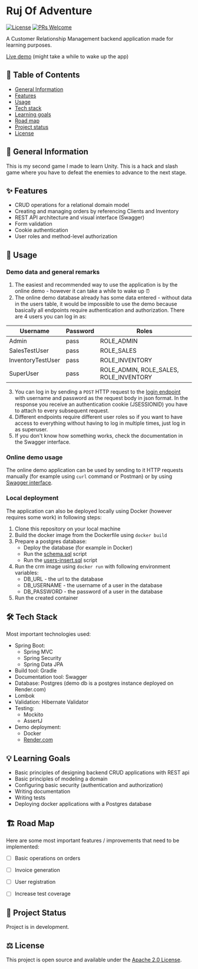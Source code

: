 # Ruj Of Adventure

[![License](https://opensource.org/licenses/Apache-2.0)](https://unity.com/products/unity-personal)
[![PRs Welcome](https://img.shields.io/badge/PRs-welcome-brightgreen.svg)](http://makeapullrequest.com)

A Customer Relationship Management backend application made for learning purposes.

[Live demo](https://open-crm-demo.onrender.com/swagger-ui/index.html) (might take a while to wake up the app)

## 📖 Table of Contents
* [General Information](https://github.com/mslabek/open-crm-backend#-general-information)
* [Features](https://github.com/mslabek/open-crm-backend#-features)
* [Usage](https://github.com/mslabek/open-crm-backend#-usage)
* [Tech stack](https://github.com/mslabek/open-crm-backend#-tech-stack)
* [Learning goals](https://github.com/mslabek/open-crm-backend#-learning-goals)
* [Road map](https://github.com/mslabek/open-crm-backend#%EF%B8%8F-road-map)
* [Project status](https://github.com/mslabek/open-crm-backend#-project-status)
* [License](https://github.com/mslabek/open-crm-backend#%EF%B8%8F-license)


## 📝 General Information

This is my second game I made to learn Unity. This is a hack and slash game where you have to defeat the enemies to advance to the next stage.


## ✨ Features
- CRUD operations for a relational domain model
- Creating and managing orders by referencing Clients and Inventory
- REST API architecture and visual interface (Swagger)
- Form validation
- Cookie authentication
- User roles and method-level authorization


## 🎡 Usage

### Demo data and general remarks
1. The easiest and recommended way to use the application is by the online demo - however it can take a while to 
   wake up ⏰
2. The online demo database already has some data entered - without data in the users table, it would be impossible to 
use the demo because basically all endpoints require authentication and authorization. There are 4 users you can log 
   in as:


| Username          | Password | Roles                                  |
|-------------------|----------|----------------------------------------|
| Admin             | pass     | ROLE_ADMIN                             |
| SalesTestUser     | pass     | ROLE_SALES                             |
| InventoryTestUser | pass     | ROLE_INVENTORY                         |
| SuperUser         | pass     | ROLE_ADMIN, ROLE_SALES, ROLE_INVENTORY |

3. You can log in by sending a ```POST``` HTTP request to the [login endpoint](https://open-crm-demo.onrender.com/swagger-ui/index.html/login)
with username and password as the request body in json format. In the response you receive an authentication cookie 
(JSESSIONID) you have to attach to every subsequent request.
4. Different endpoints require different user roles so if you want to have access to everything without having to 
   log in multiple times, just log in as superuser.
5. If you don't know how something works, check the documentation in the Swagger interface.

### Online demo usage

The online demo application can be used by sending to it HTTP requests manually (for example using ```curl``` command 
or Postman) or by using [Swagger interface](https://open-crm-demo.onrender.com/swagger-ui/index.html).


### Local deployment
The application can also be deployed locally using Docker (however requires some work) in following steps:
1. Clone this repository on your local machine
2. Build the docker image from the Dockerfile using ```docker build```
3. Prepare a postgres database:
   - Deploy the database (for example in Docker)
   - Run the [schema.sql](https://github.com/mslabek/open-crm-backend/blob/master/src/main/resources/schema.sql) script
   - Run the [users-insert.sql](https://github.com/mslabek/open-crm-backend/blob/master/src/main/resources/users-insert.sql) 
     script
4. Run the crm image using ```docker run``` with following environment variables:
   - DB_URL - the url to the database
   - DB_USERNAME - the username of a user in the database
   - DB_PASSWORD - the password of a user in the database
5. Run the created container


## 🛠 Tech Stack
Most important technologies used:
- Spring Boot:
  - Spring MVC
  - Spring Security
  - Spring Data JPA
- Build tool: Gradle
- Documentation tool: Swagger
- Database: Postgres (demo db is a postgres instance deployed on Render.com)
- Lombok
- Validation: Hibernate Validator
- Testing:
  - Mockito
  - AssertJ
- Demo deployment:
  - Docker
  - [Render.com](https://render.com)

## 💡 Learning Goals
- Basic principles of designing backend CRUD applications with REST api
- Basic principles of modeling a domain
- Configuring basic security (authentication and authorization)
- Writing documentation
- Writing tests
- Deploying docker applications with a Postgres database


## 🏗️ Road Map
Here are some most important features / improvements that need to be implemented:
- [ ] Basic operations on orders
- [ ] Invoice generation
- [ ] User registration
- [ ] Increase test coverage


## 🌱 Project Status
Project is in development.


## ⚖️ License
This project is open source and available under the [Apache 2.0 License](https://www.apache.org/licenses/LICENSE-2.0).
